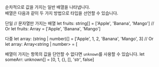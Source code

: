 
순차적으로 값을 가지는 일반 배열을 나타냅니다.  
배열은 다음과 같이 두 가지 방법으로 타입을 선언할 수 있습니다.

단일
// 문자열만 가지는 배열 let fruits: string[] = ['Apple', 'Banana', 'Mango'] // Or let fruits: Array<string> = ['Apple', 'Banana', 'Mango']


다중
let array: (string | number)[] = ['Apple', 1, 2, 'Banana', 'Mango', 3] 
// Or let array: Array<string | number> = [

배열이 가지는 항목의 값을 단언할 수 없다면 `unknown`를 사용할 수 있습니다.
let someArr: unknown[] = [0, 1, {}, [], 'str', false]